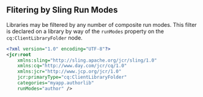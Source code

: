 ## Flitering by Sling Run Modes

Libraries may be filtered by any number of composite run modes.  This filter is declared on a library by way of the `runModes` property on the `cq:ClientLibraryFolder` node.

```xml
<?xml version="1.0" encoding="UTF-8"?>
<jcr:root
    xmlns:sling="http://sling.apache.org/jcr/sling/1.0"
    xmlns:cq="http://www.day.com/jcr/cq/1.0"
    xmlns:jcr="http://www.jcp.org/jcr/1.0"
    jcr:primaryType="cq:ClientLibraryFolder"
    categories="myapp.authorlib"
    runModes="author" />
``` 